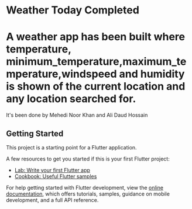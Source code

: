 # Weather Today Completed
# A weather app has been built where temperature, minimum_temperature,maximum_temperature,windspeed and humidity is shown of the current location and any location searched for.
It's been done by Mehedi Noor Khan and Ali Daud Hossain

## Getting Started

This project is a starting point for a Flutter application.

A few resources to get you started if this is your first Flutter project:

- [Lab: Write your first Flutter app](https://docs.flutter.dev/get-started/codelab)
- [Cookbook: Useful Flutter samples](https://docs.flutter.dev/cookbook)

For help getting started with Flutter development, view the
[online documentation](https://docs.flutter.dev/), which offers tutorials,
samples, guidance on mobile development, and a full API reference.
